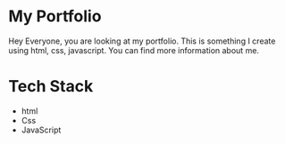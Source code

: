 # My Portfolio

Hey Everyone, you are looking at my portfolio. This is something I create using html, css, javascript.
You can find more information about me.

# Tech Stack
- html
- Css
- JavaScript




